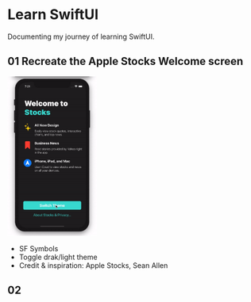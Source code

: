 # Learn SwiftUI

Documenting my journey of learning SwiftUI.

## 01 Recreate the Apple Stocks Welcome screen
<img src="./screenshots/01-apple-stocks.gif" width="180" alt=" recreate the apple stocks welcome screen">

- SF Symbols
- Toggle drak/light theme
- Credit & inspiration: Apple Stocks, Sean Allen


## 02

